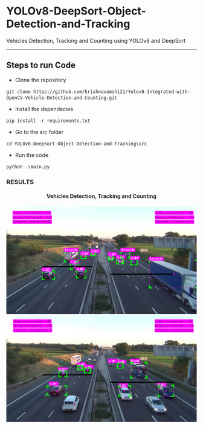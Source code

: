 # YOLOv8-DeepSort-Object-Detection-and-Tracking
Vehicles Detection, Tracking and Counting using YOLOv8 and DeepSort

---

## Steps to run Code

- Clone the repository
```
git clone https://github.com/krishnavamshi21/Yolov8-Integrated-with-OpenCV-Vehicle-Detection-and-Counting.git
```
- Install the dependecies
```
pip install -r requirements.txt
```
- Go to the src folder
```
cd YOLOv8-DeepSort-Object-Detection-and-Tracking\src
```
- Run the code
```
python .\main.py
```
### RESULTS

<H4 align="center">
Vehicles Detection, Tracking and Counting </H4>

<img src="./screenshots/fig_1.png">

<img src="./screenshots/fig_2.png">
